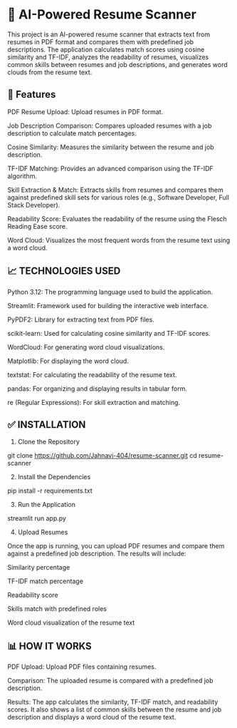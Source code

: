 # 🤖 AI-Powered Resume Scanner


This project is an AI-powered resume scanner that extracts text from resumes in PDF format and compares them with predefined job descriptions. The application calculates match scores using cosine similarity and TF-IDF, analyzes the readability of resumes, visualizes common skills between resumes and job descriptions, and generates word clouds from the resume text.


## 🚀 Features

PDF Resume Upload: Upload resumes in PDF format.

Job Description Comparison: Compares uploaded resumes with a job description to calculate match percentages.

Cosine Similarity: Measures the similarity between the resume and job description.

TF-IDF Matching: Provides an advanced comparison using the TF-IDF algorithm.

Skill Extraction & Match: Extracts skills from resumes and compares them against predefined skill sets for various roles (e.g., Software Developer, Full Stack Developer).

Readability Score: Evaluates the readability of the resume using the Flesch Reading Ease score.

Word Cloud: Visualizes the most frequent words from the resume text using a word cloud.


## 📈 TECHNOLOGIES USED

Python 3.12: The programming language used to build the application.

Streamlit: Framework used for building the interactive web interface.

PyPDF2: Library for extracting text from PDF files.

scikit-learn: Used for calculating cosine similarity and TF-IDF scores.

WordCloud: For generating word cloud visualizations.

Matplotlib: For displaying the word cloud.

textstat: For calculating the readability of the resume text.

pandas: For organizing and displaying results in tabular form.

re (Regular Expressions): For skill extraction and matching.


## ✅ INSTALLATION

1. Clone the Repository

git clone https://github.com/Jahnavi-404/resume-scanner.git
cd resume-scanner

2. Install the Dependencies

pip install -r requirements.txt

3. Run the Application

streamlit run app.py

4. Upload Resumes

Once the app is running, you can upload PDF resumes and compare them against a predefined job description. The results will include:

Similarity percentage

TF-IDF match percentage

Readability score

Skills match with predefined roles

Word cloud visualization of the resume text


## 📊 HOW IT WORKS

PDF Upload: Upload PDF files containing resumes.

Comparison: The uploaded resume is compared with a predefined job description.

Results: The app calculates the similarity, TF-IDF match, and readability scores. It also shows a list of common skills between the resume and job description and displays a word cloud of the resume text.


